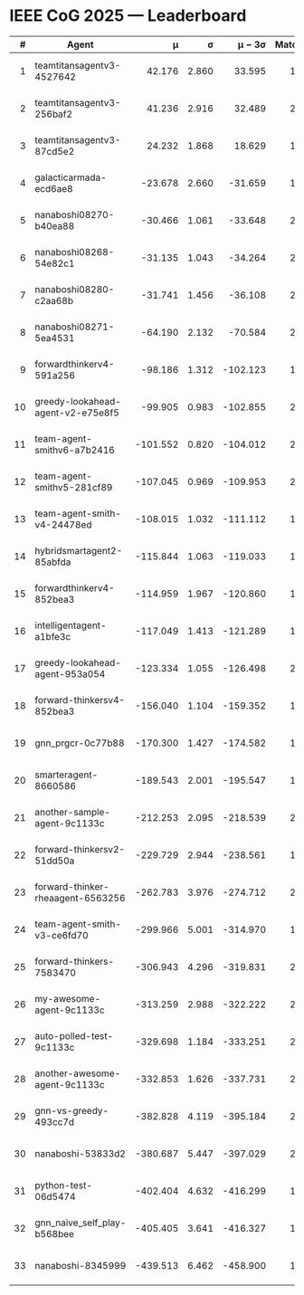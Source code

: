 # IEEE CoG 2025 — Leaderboard

| # | Agent | μ | σ | μ − 3σ | Matches | Updated |
|---:|---|---:|---:|---:|---:|---|
| 1 | teamtitansagentv3-4527642 | 42.176 | 2.860 | 33.595 | 1780 | 2025-09-01 10:49 |
| 2 | teamtitansagentv3-256baf2 | 41.236 | 2.916 | 32.489 | 2258 | 2025-09-01 10:49 |
| 3 | teamtitansagentv3-87cd5e2 | 24.232 | 1.868 | 18.629 | 1978 | 2025-09-01 10:49 |
| 4 | galacticarmada-ecd6ae8 | -23.678 | 2.660 | -31.659 | 1860 | 2025-09-01 10:49 |
| 5 | nanaboshi08270-b40ea88 | -30.466 | 1.061 | -33.648 | 2140 | 2025-09-01 10:49 |
| 6 | nanaboshi08268-54e82c1 | -31.135 | 1.043 | -34.264 | 2260 | 2025-09-01 10:49 |
| 7 | nanaboshi08280-c2aa68b | -31.741 | 1.456 | -36.108 | 2140 | 2025-09-01 10:49 |
| 8 | nanaboshi08271-5ea4531 | -64.190 | 2.132 | -70.584 | 2020 | 2025-09-01 10:49 |
| 9 | forwardthinkerv4-591a256 | -98.186 | 1.312 | -102.123 | 1610 | 2025-09-01 10:49 |
| 10 | greedy-lookahead-agent-v2-e75e8f5 | -99.905 | 0.983 | -102.855 | 2488 | 2025-09-01 10:49 |
| 11 | team-agent-smithv6-a7b2416 | -101.552 | 0.820 | -104.012 | 2240 | 2025-09-01 10:49 |
| 12 | team-agent-smithv5-281cf89 | -107.045 | 0.969 | -109.953 | 2060 | 2025-09-01 10:49 |
| 13 | team-agent-smith-v4-24478ed | -108.015 | 1.032 | -111.112 | 1920 | 2025-09-01 10:49 |
| 14 | hybridsmartagent2-85abfda | -115.844 | 1.063 | -119.033 | 1634 | 2025-09-01 10:49 |
| 15 | forwardthinkerv4-852bea3 | -114.959 | 1.967 | -120.860 | 1823 | 2025-09-01 10:49 |
| 16 | intelligentagent-a1bfe3c | -117.049 | 1.413 | -121.289 | 1854 | 2025-09-01 10:49 |
| 17 | greedy-lookahead-agent-953a054 | -123.334 | 1.055 | -126.498 | 2408 | 2025-09-01 10:49 |
| 18 | forward-thinkersv4-852bea3 | -156.040 | 1.104 | -159.352 | 1588 | 2025-09-01 10:49 |
| 19 | gnn_prgcr-0c77b88 | -170.300 | 1.427 | -174.582 | 1780 | 2025-09-01 10:49 |
| 20 | smarteragent-8660586 | -189.543 | 2.001 | -195.547 | 1777 | 2025-09-01 10:49 |
| 21 | another-sample-agent-9c1133c | -212.253 | 2.095 | -218.539 | 2180 | 2025-09-01 10:49 |
| 22 | forward-thinkersv2-51dd50a | -229.729 | 2.944 | -238.561 | 1880 | 2025-09-01 10:49 |
| 23 | forward-thinker-rheaagent-6563256 | -262.783 | 3.976 | -274.712 | 2200 | 2025-09-01 10:49 |
| 24 | team-agent-smith-v3-ce6fd70 | -299.966 | 5.001 | -314.970 | 1740 | 2025-09-01 10:49 |
| 25 | forward-thinkers-7583470 | -306.943 | 4.296 | -319.831 | 2200 | 2025-09-01 10:49 |
| 26 | my-awesome-agent-9c1133c | -313.259 | 2.988 | -322.222 | 2140 | 2025-09-01 10:49 |
| 27 | auto-polled-test-9c1133c | -329.698 | 1.184 | -333.251 | 2320 | 2025-09-01 10:49 |
| 28 | another-awesome-agent-9c1133c | -332.853 | 1.626 | -337.731 | 2280 | 2025-09-01 10:49 |
| 29 | gnn-vs-greedy-493cc7d | -382.828 | 4.119 | -395.184 | 2080 | 2025-09-01 10:49 |
| 30 | nanaboshi-53833d2 | -380.687 | 5.447 | -397.029 | 2000 | 2025-09-01 10:49 |
| 31 | python-test-06d5474 | -402.404 | 4.632 | -416.299 | 1660 | 2025-09-01 10:49 |
| 32 | gnn_naive_self_play-b568bee | -405.405 | 3.641 | -416.327 | 1220 | 2025-09-01 10:49 |
| 33 | nanaboshi-8345999 | -439.513 | 6.462 | -458.900 | 1820 | 2025-09-01 10:49 |
